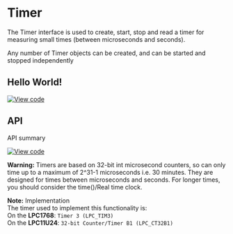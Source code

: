 # Timer

The Timer interface is used to create, start, stop and read a timer for measuring small times (between microseconds and seconds).

Any number of Timer objects can be created, and can be started and stopped independently

## Hello World!

[![View code](https://www.mbed.com/embed/?url=https://developer.mbed.org/users/mbed_official/code/Timer_HelloWorld/)](https://developer.mbed.org/users/mbed_official/code/Timer_HelloWorld/file/27e1de20d3cb/main.cpp) 

## API

API summary

[![View code](https://www.mbed.com/embed/?type=library)](https://developer.mbed.org/users/mbed_official/code/mbed/docs/tip/classmbed_1_1Timer.html) 

<span class="warnings">**Warning:** Timers are based on 32-bit int microsecond counters, so can only time up to a maximum of 2^31-1 microseconds i.e. 30 minutes. They are designed for times between microseconds and seconds. For longer times, you should consider the time()/Real time clock. </span> 

<span class="notes">**Note:** Implementation </br> The timer used to implement this functionality is:
</br>On the **LPC1768**: ``Timer 3 (LPC_TIM3)``
</br>On the **LPC11U24**: ``32-bit Counter/Timer B1 (LPC_CT32B1)`` </span>
